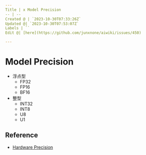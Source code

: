 ```yaml
---
Title | x Model Precision
-- | --
Created @ | `2023-10-30T07:33:26Z`
Updated @| `2023-10-30T07:53:07Z`
Labels | ``
Edit @| [here](https://github.com/junxnone/aiwiki/issues/450)

---
```

# Model Precision

- 浮点型
  - FP32
  - FP16
  - BF16
- 整型
  - INT32
  - INT8
  - U8
  - U1


## Reference
- [Hardware Precision](https://junxnone.github.io/xwiki/#/0281_Hardware_Precision)
